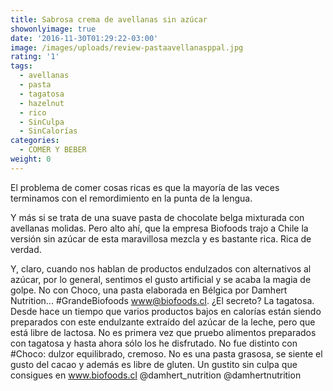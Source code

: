 ```yaml
---
title: Sabrosa crema de avellanas sin azúcar
showonlyimage: true
date: '2016-11-30T01:29:22-03:00'
image: /images/uploads/review-pastaavellanasppal.jpg
rating: '1'
tags:
  - avellanas
  - pasta
  - tagatosa
  - hazelnut
  - rico
  - SinCulpa
  - SinCalorías
categories:
  - COMER Y BEBER
weight: 0
---
```

El problema de comer cosas ricas es que la mayoría de las veces terminamos con el remordimiento en la punta de la lengua. 

<!--more-->

Y más si se trata de una suave pasta de chocolate belga mixturada con avellanas molidas. Pero alto ahí, que la empresa Biofoods trajo a Chile la versión sin azúcar de esta maravillosa mezcla y es bastante rica. Rica de verdad.

Y, claro, cuando nos hablan de productos endulzados con alternativos al azúcar, por lo general, sentimos el gusto artificial y se acaba la magia de golpe. No con Choco, una pasta elaborada en Bélgica por Damhert Nutrition... #GrandeBiofoods www@biofoods.cl. ¿El secreto? La tagatosa. Desde hace un tiempo que varios productos bajos en calorías están siendo preparados con este endulzante extraído del azúcar de la leche, pero que está libre de lactosa. No es primera vez que pruebo alimentos preparados con tagatosa y hasta ahora sólo los he disfrutado. No fue distinto con #Choco: dulzor equilibrado, cremoso. No es una pasta grasosa, se siente el gusto del cacao y además es libre de gluten. Un gustito sin culpa que consigues en www.biofoods.cl @damhert_nutrition @damhertnutrition
